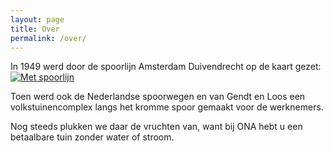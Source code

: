 ```yaml
---
layout: page
title: Over
permalink: /over/
---
```

In 1949 werd door de spoorlijn Amsterdam Duivendrecht op de kaart gezet:
[![Met spoorlijn]({{site.baseurl}}/assets/img/MetSpoorlijn.png)](https://www.topotijdreis.nl/)

Toen werd ook de Nederlandse spoorwegen en van Gendt en Loos een volkstuinencomplex langs het kromme spoor gemaakt voor de werknemers.

Nog steeds plukken we daar de vruchten van, want bij ONA hebt u
een betaalbare tuin zonder water of stroom.

